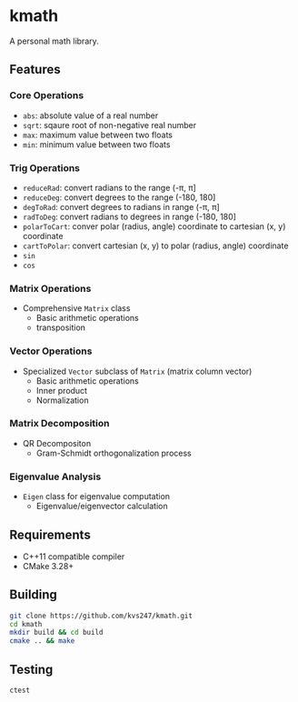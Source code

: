 # kmath

A personal math library.

## Features

### Core Operations

- `abs`: absolute value of a real number
- `sqrt`: sqaure root of non-negative real number
- `max`: maximum value between two floats
- `min`: minimum value between two floats

### Trig Operations

- `reduceRad`: convert radians to the range (-π, π]
- `reduceDeg`: convert degrees to the range (-180, 180]
- `degToRad`: convert degrees to radians in range (-π, π]
- `radToDeg`: convert radians to degrees in range (-180, 180]
- `polarToCart`: conver polar (radius, angle) coordinate to cartesian (x, y) coordinate
- `cartToPolar`: convert cartesian (x, y) to polar (radius, angle) coordinate
- `sin`
- `cos`

### Matrix Operations

- Comprehensive `Matrix` class
  - Basic arithmetic operations
  - transposition

### Vector Operations

- Specialized `Vector` subclass of `Matrix` (matrix column vector)
  - Basic arithmetic operations
  - Inner product
  - Normalization

### Matrix Decomposition

- QR Decompositon
  - Gram-Schmidt orthogonalization process

### Eigenvalue Analysis

- `Eigen` class for eigenvalue computation
  - Eigenvalue/eigenvector calculation

## Requirements

- C++11 compatible compiler
- CMake 3.28+

## Building

```bash
git clone https://github.com/kvs247/kmath.git
cd kmath
mkdir build && cd build
cmake .. && make
```

## Testing

```bash
ctest
```

